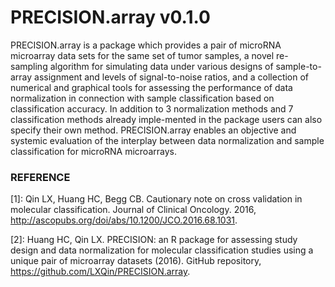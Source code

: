 # PRECISION.array v0.1.0

PRECISION.array is a package which provides a pair of microRNA microarray data sets for the same set of tumor samples, a novel re-sampling algorithm for simulating data under various designs of sample-to-array assignment and levels of signal-to-noise ratios, and a collection of numerical and graphical tools for assessing the performance of data normalization in connection with sample classification based on classification accuracy. In addition to 3 normalization methods and 7 classification methods already imple-mented in the package users can also specify their own method. PRECISION.array enables an objective and systemic evaluation of the interplay between data normalization and sample classification for microRNA microarrays. 

### REFERENCE

[1]: Qin LX, Huang HC, Begg CB. Cautionary note on cross validation in molecular classification. Journal of Clinical Oncology. 2016, http://ascopubs.org/doi/abs/10.1200/JCO.2016.68.1031.

[2]: Huang HC, Qin LX. PRECISION: an R package for assessing study design and data normalization for molecular classification studies using a unique pair of microarray datasets (2016). GitHub repository, https://github.com/LXQin/PRECISION.array.
